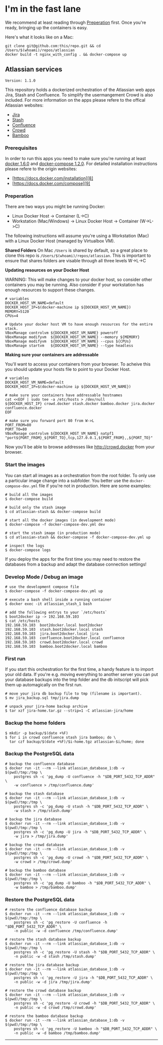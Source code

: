 # I'm in the fast lane

We recommend at least reading through [Preperation](#Preperation) first. Once you're ready, bringing up the containers is easy.

Here's what it looks like on a Mac:
```
git clone git@github.com:this/repo.git && cd /Users/$(whoami)/repos/atlassian
docker build -t nginx_with_config . && docker-compose up
```

## Atlassian services

    Version: 1.1.0

This repository holds a dockerized orchestration of the Atlassian web apps
Jira, Stash and Confluence. To simplify the usermangement Crowd is also
included. For more information on the apps please refere to the offical
Atlassian websites:

- [Jira][1]
- [Stash][2]
- [Confluence][3]
- [Crowd][4]
- [Bamboo][5]

### Prerequisites

In order to run this apps you need to make sure you're running at least
[docker 1.6.0][6] and [docker-compose 1.2.0][7]. For detailed installation
instructions please refere to the origin websites:

  - [https://docs.docker.com/installation][8]
  - [https://docs.docker.com/compose][9]

### Preperation

There are two ways you might be running Docker:

- Linux Docker Host -> Container (L->C)
- Workstation (Mac/Windows) -> Linux Docker Host -> Container (W->L->C)

The following instructions will assume you're using a Workstation (Mac) with a Linux Docker Host (managed by Virtualbox VM).

**Shared Folders**
On Mac `/Users` is shared by default, so a great place to clone this repo is `/Users/$(whoami)/repos/atlassian`. This is important to ensure that shares folders are visable through all three levels W->L->C

**Updating resources on your Docker Host**

WARNING: This will make changes to your docker host, so consider other containers you may be running. Also consider if your workstation has enough resources to support these changes.

```
# variables
DOCKER_HOST_VM_NAME=default
DOCKER_HOST_IP=$(docker-machine ip ${DOCKER_HOST_VM_NAME})
MEMORY=5120
CPUs=4

# Update your docker host VM to have enough resources for the entire stack.
VBoxManage controlvm ${DOCKER_HOST_VM_NAME} poweroff
VBoxManage modifyvm  ${DOCKER_HOST_VM_NAME} --memory ${MEMORY}
VBoxManage modifyvm  ${DOCKER_HOST_VM_NAME} --cpus ${CPUs}
VBoxManage startvm   ${DOCKER_HOST_VM_NAME} --type headless
```

**Making sure your containers are addressable**

You'll want to access your containers from your browser. To acheive this you should update your hosts file to point to your Docker Host.

```
# variables
DOCKER_HOST_VM_NAME=default
DOCKER_HOST_IP=$(docker-machine ip ${DOCKER_HOST_VM_NAME})

# make sure your containers have addressable hostnames
cat <<EOF | sudo tee -a /etc/hosts > /dev/null
${DOCKER_HOST_IP} crowd.docker stash.docker bamboo.docker jira.docker confluence.docker
EOF

# make sure you forward port 80 from W->L
PORT_FROM=80
PORT_TO=80
VBoxManage controlvm ${DOCKER_HOST_VM_NAME} natpf1 "port${PORT_FROM}_${PORT_TO},tcp,127.0.0.1,${PORT_FROM},,${PORT_TO}"
```

Now you'll be able to browse addresses like http://crowd.docker from your browser.

### Start the images

You can start all images as a orchestration from the root folder. To
only use a particular image change into a subfolder. You better use
the `docker-compose-dev.yml` file if you're not in production. Here
are some examples:

    # build all the images
    $ docker-compose build

    # build only the stash image
    $ cd atlassian-stash && docker-compose build

    # start all the docker images (in development mode)
    $ docker-compose -f docker-compose-dev.yml dev

    # start the stash image (in production mode)
    $ cd atlassian-stash && docker-compose -f docker-compose-dev.yml up

    # inspect the logs
    $ docker-compose logs

If you deploy the apps for the first time you may need to restore the
databases from a backup and adapt the database connection settings!

### Develop Mode / Debug an image

    # use the development compose file
    $ docker-compose -f docker-compose-dev.yml up

    # execute a bash shell inside a running container
    $ docker exec -it atlassian_stash_1 bash

    # add the following entrys to your `/etc/hosts`
    $ boot2docker ip -> 192.168.59.103
    $ cat /etc/hosts
    192.168.59.103  boot2docker.local boot2docker
    192.168.59.103  stash.boot2docker.local stash
    192.168.59.103  jira.boot2docker.local jira
    192.168.59.103  confluence.boot2docker.local confluence
    192.168.59.103  crowd.boot2docker.local crowd
    192.168.59.103  bamboo.boot2docker.local bamboo

### First run

If you start this orchestration for the first time, a handy feature is to
import your old data. If you're e.g. moving everything to another server
you can put your database backups into the tmp folder and the db initscript
will pick them up automagically on the first run.

    # move your jira db backup file to tmp (filename is important).
    $ mv jira_backup.sql tmp/jira.dump

    # unpack your jira-home backup archive
    $ tar xzf jira-home.tar.gz --strip=1 -C atlassian-jira/home

### Backup the home folders

    $ mkdir -p backup/$(date +%F)
    $ for i in crowd confluence stash jira bamboo; do \
      tar czf backup/$(date +%F)/$i-home.tgz atlassian-$i/home; done

### Backup the PostgreSQL data

    # backup the confluence database
    $ docker run -it --rm --link atlassian_database_1:db -v $(pwd)/tmp:/tmp \
        postgres sh -c 'pg_dump -U confluence -h "$DB_PORT_5432_TCP_ADDR" \
        -w confluence > /tmp/confluence.dump'

    # backup the stash database
    $ docker run -it --rm --link atlassian_database_1:db -v $(pwd)/tmp:/tmp \
        postgres sh -c 'pg_dump -U stash -h "$DB_PORT_5432_TCP_ADDR" \
        -w stash > /tmp/stash.dump'

    # backup the jira database
    $ docker run -it --rm --link atlassian_database_1:db -v $(pwd)/tmp:/tmp \
        postgres sh -c 'pg_dump -U jira -h "$DB_PORT_5432_TCP_ADDR" \
        -w jira > /tmp/jira.dump'

    # backup the crowd database
    $ docker run -it --rm --link atlassian_database_1:db -v $(pwd)/tmp:/tmp \
        postgres sh -c 'pg_dump -U crowd -h "$DB_PORT_5432_TCP_ADDR" \
        -w crowd > /tmp/crowd.dump'

    # backup the bamboo database
    $ docker run -it --rm --link atlassian_database_1:db -v $(pwd)/tmp:/tmp \
        postgres sh -c 'pg_dump -U bamboo -h "$DB_PORT_5432_TCP_ADDR" \
        -w bamboo > /tmp/bamboo.dump'

### Restore the PostgreSQL data

    # restore the confluence database backup
    $ docker run -it --rm --link atlassian_database_1:db -v $(pwd)/tmp:/tmp \
        postgres sh -c 'pg_restore -U confluence -h "$DB_PORT_5432_TCP_ADDR" \
        -n public -w -d confluence /tmp/confluence.dump'

    # restore the stash database backup
    $ docker run -it --rm --link atlassian_database_1:db -v $(pwd)/tmp:/tmp \
        postgres sh -c 'pg_restore -U stash -h "$DB_PORT_5432_TCP_ADDR" \
        -n public -w -d stash /tmp/stash.dump'

    # restore the jira database backup
    $ docker run -it --rm --link atlassian_database_1:db -v $(pwd)/tmp:/tmp \
        postgres sh -c 'pg_restore -U jira -h "$DB_PORT_5432_TCP_ADDR" \
        -n public -w -d jira /tmp/jira.dump'

    # restore the crowd database backup
    $ docker run -it --rm --link atlassian_database_1:db -v $(pwd)/tmp:/tmp \
        postgres sh -c 'pg_restore -U crowd -h "$DB_PORT_5432_TCP_ADDR" \
        -n public -w -d crowd /tmp/crowd.dump'

    # restore the bamboo database backup
    $ docker run -it --rm --link atlassian_database_1:db -v $(pwd)/tmp:/tmp \
        postgres sh -c 'pg_restore -U bamboo -h "$DB_PORT_5432_TCP_ADDR" \
        -n public -w -d bamboo /tmp/bamboo.dump'

---
[1]: https://www.atlassian.com/software/jira
[2]: https://www.atlassian.com/software/stash
[3]: https://www.atlassian.com/software/confluence
[4]: https://www.atlassian.com/software/crowd
[5]: https://www.atlassian.com/software/bamboo
[6]: https://docker.com
[7]: https://docs.docker.com/compose
[8]: https://docs.docker.com/installation
[9]: https://docs.docker.com/compose/#installation-and-set-up
